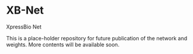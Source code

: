 # XB-Net
XpressBio Net

This is a place-holder repository for future publication of the network and weights.
More contents will be available soon.
